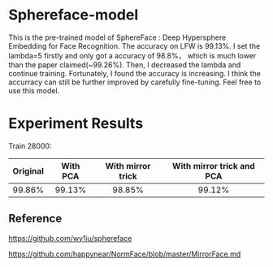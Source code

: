 # Sphereface-model
This is the pre-trained model of SphereFace : Deep Hypersphere Embedding for Face Recognition. The accuracy on LFW is 99.13%. I set the lambda=5 firstly and only got a accuracy of 98.8%， which is much lower than the paper claimed(~99.26%). Then, I decreased the lambda and continue training. Fortunately, I found the accuracy is increasing.
I think the accurracy can still be further improved by carefully fine-tuning. Feel free to use this model.
# Experiment Results
Train 28000:

|Original | With PCA | With mirror trick| With mirror trick and PCA |
|---------|:---------:|:---------------:|:-----------------:|
| 99.86%  |  99.13%   |    98.85%       |99.12%           |


## Reference
https://github.com/wy1iu/sphereface

https://github.com/happynear/NormFace/blob/master/MirrorFace.md
